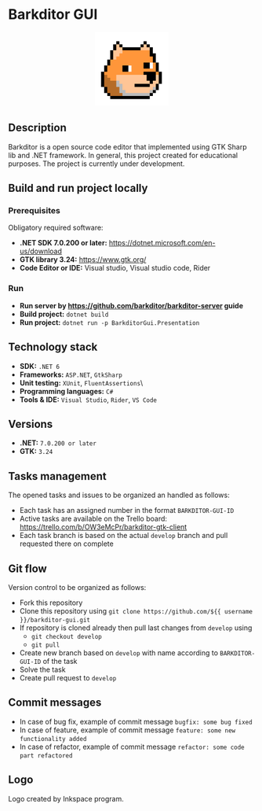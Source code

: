 # Barkditor GUI

<p align="center">
    <img src="./img/barkditor-logo.svg" width="150" height="150" alt="Barkditor logo">
</p>

## Description
Barkditor is a open source code editor that implemented using GTK Sharp lib and .NET framework.
In general, this project created for educational purposes.
The project is currently under development.

## Build and run project locally

### Prerequisites

Obligatory required software:

- **.NET SDK 7.0.200 or later:** https://dotnet.microsoft.com/en-us/download
- **GTK library 3.24:** https://www.gtk.org/
- **Code Editor or IDE:** Visual studio, Visual studio code, Rider

### Run

- **Run server by https://github.com/barkditor/barkditor-server guide**
- **Build project:** `dotnet build`
- **Run project:** `dotnet run -p BarkditorGui.Presentation`

## Technology stack

- **SDK:** `.NET 6`
- **Frameworks:** `ASP.NET`, `GtkSharp`
- **Unit testing:** `XUnit`, `FluentAssertions`\
- **Programming languages:** `C#`
- **Tools & IDE:** `Visual Studio`, `Rider`, `VS Code`

## Versions

- **.NET:** `7.0.200 or later`
- **GTK:** `3.24`

## Tasks management

The opened tasks and issues to be organized an handled as follows:

- Each task has an assigned number in the format `BARKDITOR-GUI-ID`
- Active tasks are available on the Trello board: https://trello.com/b/OW3eMcPr/barkditor-gtk-client
- Each task branch is based on the actual `develop` branch and pull requested there on complete

## Git flow

Version control to be organized as follows:

- Fork this repository
- Clone this repository using `git clone https://github.com/${{ username }}/barkditor-gui.git`
- If repository is cloned already then pull last changes from `develop` using
    - `git checkout develop`
    - `git pull`
- Create new branch based on `develop` with name according to `BARKDITOR-GUI-ID` of the task
- Solve the task
- Create pull request to `develop`

## Commit messages

- In case of bug fix, example of commit message `bugfix: some bug fixed`
- In case of feature, example of commit message `feature: some new functionality added`
- In case of refactor, example of commit message `refactor: some code part refactored`

## Logo

Logo created by Inkspace program.
